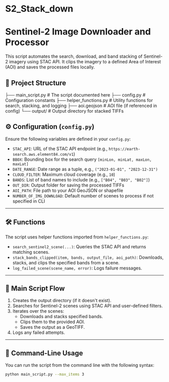 # S2_Stack_down

# Sentinel-2 Image Downloader and Processor

This script automates the search, download, and band stacking of Sentinel-2 imagery using STAC API. It clips the imagery to a defined Area of Interest (AOI) and saves the processed files locally.

## 📁 Project Structure

├── main_script.py # The script documented here
├── config.py # Configuration constants
├── helper_functions.py # Utility functions for search, stacking, and logging
├── aoi.geojson # AOI file (if referenced in config)
└── output/ # Output directory for stacked TIFFs

## ⚙️ Configuration (`config.py`)

Ensure the following variables are defined in your `config.py`:

- `STAC_API`: URL of the STAC API endpoint (e.g., `https://earth-search.aws.element84.com/v1`)
- `BBOX`: Bounding box for the search query `[minLon, minLat, maxLon, maxLat]`
- `DATE_RANGE`: Date range as a tuple, e.g., `("2023-01-01", "2023-12-31")`
- `CLOUD_FILTER`: Maximum cloud coverage (e.g., `10`)
- `BANDS`: List of band names to include (e.g., `["B04", "B03", "B02"]`)
- `OUT_DIR`: Output folder for saving the processed TIFFs
- `AOI_PATH`: File path to your AOI GeoJSON or shapefile
- `NUMBER_OF_IMG_DOWNLOAD`: Default number of scenes to process if not specified in CLI

---

## 🛠️ Functions

The script uses helper functions imported from `helper_functions.py`:

- `search_sentinel2_scene(...)`: Queries the STAC API and returns matching scenes.
- `stack_bands_clipped(item, bands, output_file, aoi_path)`: Downloads, stacks, and clips the specified bands from a scene.
- `log_failed_scene(scene_name, error)`: Logs failure messages.

---

## 🚀 Main Script Flow

1. Creates the output directory (if it doesn't exist).
2. Searches for Sentinel-2 scenes using STAC API and user-defined filters.
3. Iterates over the scenes:
   - Downloads and stacks specified bands.
   - Clips them to the provided AOI.
   - Saves the output as a GeoTIFF.
4. Logs any failed attempts.

---

## 🔧 Command-Line Usage

You can run the script from the command line with the following syntax:

```bash
python main_script.py --max_items 3
